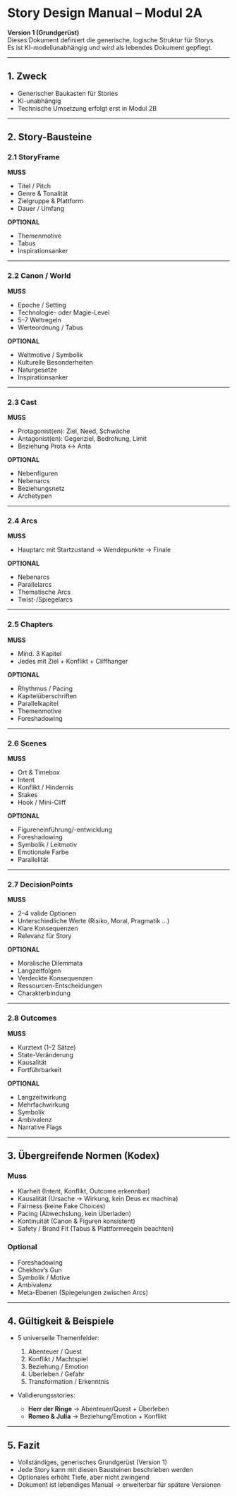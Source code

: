 # Story Design Manual – Modul 2A
**Version 1 (Grundgerüst)**  
Dieses Dokument definiert die generische, logische Struktur für Storys.  
Es ist KI-modellunabhängig und wird als lebendes Dokument gepflegt.  

---

## 1. Zweck
- Generischer Baukasten für Stories
- KI-unabhängig
- Technische Umsetzung erfolgt erst in Modul 2B

---

## 2. Story-Bausteine

### 2.1 StoryFrame
**MUSS**
- Titel / Pitch
- Genre & Tonalität
- Zielgruppe & Plattform
- Dauer / Umfang  

**OPTIONAL**
- Themenmotive
- Tabus
- Inspirationsanker

---

### 2.2 Canon / World
**MUSS**
- Epoche / Setting
- Technologie- oder Magie-Level
- 5–7 Weltregeln
- Werteordnung / Tabus  

**OPTIONAL**
- Weltmotive / Symbolik
- Kulturelle Besonderheiten
- Naturgesetze
- Inspirationsanker

---

### 2.3 Cast
**MUSS**
- Protagonist(en): Ziel, Need, Schwäche
- Antagonist(en): Gegenziel, Bedrohung, Limit
- Beziehung Prota ↔ Anta  

**OPTIONAL**
- Nebenfiguren
- Nebenarcs
- Beziehungsnetz
- Archetypen

---

### 2.4 Arcs
**MUSS**
- Hauptarc mit Startzustand → Wendepunkte → Finale  

**OPTIONAL**
- Nebenarcs
- Parallelarcs
- Thematische Arcs
- Twist-/Spiegelarcs

---

### 2.5 Chapters
**MUSS**
- Mind. 3 Kapitel
- Jedes mit Ziel + Konflikt + Cliffhanger  

**OPTIONAL**
- Rhythmus / Pacing
- Kapitelüberschriften
- Parallelkapitel
- Themenmotive
- Foreshadowing

---

### 2.6 Scenes
**MUSS**
- Ort & Timebox
- Intent
- Konflikt / Hindernis
- Stakes
- Hook / Mini-Cliff  

**OPTIONAL**
- Figureneinführung/-entwicklung
- Foreshadowing
- Symbolik / Leitmotiv
- Emotionale Farbe
- Parallelität

---

### 2.7 DecisionPoints
**MUSS**
- 2–4 valide Optionen
- Unterschiedliche Werte (Risiko, Moral, Pragmatik …)
- Klare Konsequenzen
- Relevanz für Story  

**OPTIONAL**
- Moralische Dilemmata
- Langzeitfolgen
- Verdeckte Konsequenzen
- Ressourcen-Entscheidungen
- Charakterbindung

---

### 2.8 Outcomes
**MUSS**
- Kurztext (1–2 Sätze)
- State-Veränderung
- Kausalität
- Fortführbarkeit  

**OPTIONAL**
- Langzeitwirkung
- Mehrfachwirkung
- Symbolik
- Ambivalenz
- Narrative Flags

---

## 3. Übergreifende Normen (Kodex)

### Muss
- Klarheit (Intent, Konflikt, Outcome erkennbar)
- Kausalität (Ursache → Wirkung, kein Deus ex machina)
- Fairness (keine Fake Choices)
- Pacing (Abwechslung, kein Überladen)
- Kontinuität (Canon & Figuren konsistent)
- Safety / Brand Fit (Tabus & Plattformregeln beachten)

### Optional
- Foreshadowing
- Chekhov’s Gun
- Symbolik / Motive
- Ambivalenz
- Meta-Ebenen (Spiegelungen zwischen Arcs)

---

## 4. Gültigkeit & Beispiele
- 5 universelle Themenfelder:
  1. Abenteuer / Quest
  2. Konflikt / Machtspiel
  3. Beziehung / Emotion
  4. Überleben / Gefahr
  5. Transformation / Erkenntnis  

- Validierungsstories:
  - **Herr der Ringe** → Abenteuer/Quest + Überleben  
  - **Romeo & Julia** → Beziehung/Emotion + Konflikt  

---

## 5. Fazit
- Vollständiges, generisches Grundgerüst (Version 1)
- Jede Story kann mit diesen Bausteinen beschrieben werden
- Optionales erhöht Tiefe, aber nicht zwingend
- Dokument ist lebendiges Manual → erweiterbar für spätere Versionen
